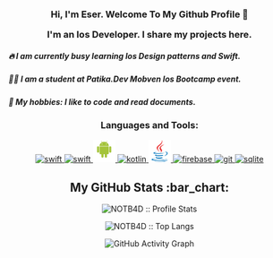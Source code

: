 
<h3 align=center>
<p align="center">
 Hi, I'm Eser. Welcome To My Github Profile 👋
<p align="center">
 
 <p align="center">

  
 I'm an Ios Developer. I share my projects here.
  
 <p align="center">
    

  ##### 🔥 I am currently busy learning Ios Design patterns and Swift.
  ##### 🙏🏻 I am a student at Patika.Dev Mobven Ios Bootcamp event.
  ##### 🤖 My hobbies: I like to code and read documents.







<h3 align="center">Languages and Tools:</h3>

<p align="center"> <a href="https://developer.apple.com/swift/" target="_blank"> <img src="https://www.vectorlogo.zone/logos/swift/swift-icon.svg" alt="swift" width="40" height="40"/>
 <a href="https://developer.apple.com/xcode/" target="_blank"> <img src="https://www.vectorlogo.zone/logos/apple_xcode/apple_xcode-icon.svg" alt="swift" width="40" height="40"/>
 </a><a href="https://kotlinlang.org" target="_blank"> 
 <a href="https://developer.android.com" target="_blank"> <img src="https://raw.githubusercontent.com/devicons/devicon/master/icons/android/android-original-wordmark.svg" alt="android" width="40" height="40"/> </a><a href="https://kotlinlang.org" target="_blank"> <img src="https://www.vectorlogo.zone/logos/kotlinlang/kotlinlang-icon.svg" alt="kotlin" width="40" height="40"/> </a> <a href="https://www.java.com" target="_blank"> <img src="https://raw.githubusercontent.com/devicons/devicon/master/icons/java/java-original.svg" alt="java" width="40" height="40"/> </a>  <a href="https://firebase.google.com/" target="_blank"> <img src="https://www.vectorlogo.zone/logos/firebase/firebase-icon.svg" alt="firebase" width="40" height="40"/> </a> <a href="https://git-scm.com/" target="_blank"> <img src="https://www.vectorlogo.zone/logos/git-scm/git-scm-icon.svg" alt="git" width="40" height="40"/> </a>  <a href="https://www.sqlite.org/" target="_blank"> <img src="https://www.vectorlogo.zone/logos/sqlite/sqlite-icon.svg" alt="sqlite" width="40" height="40"/> </a> <a  > </p>


 

<h2 align="center">My GitHub Stats :bar_chart:</h2>

<p align="center">

  <img src="https://github-readme-stats.vercel.app/api?username=NOTB4D&show_icons=true&theme=dracula" alt="NOTB4D :: Profile Stats" />
 <p align="center">
 <p align="center">
  <img src="https://github-readme-stats.vercel.app/api/top-langs/?username=NOTB4D&langs_count=10&theme=dracula&layout=compact" alt="NOTB4D :: Top Langs" />

  <p align="center">
</p>
 

<div align="center">

![GitHub Activity Graph](https://activity-graph.herokuapp.com/graph?username=NOTB4D)  
</div>



 

 
